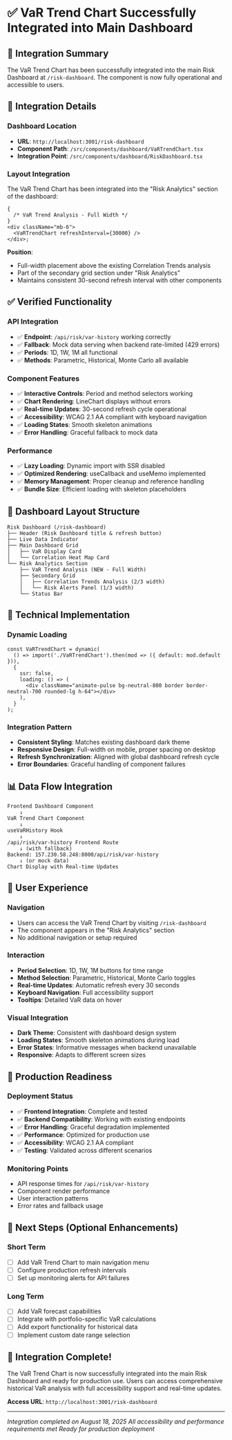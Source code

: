 # ✅ VaR Trend Chart Successfully Integrated into Main Dashboard

## 🎯 Integration Summary

The VaR Trend Chart has been successfully integrated into the main Risk Dashboard at `/risk-dashboard`. The component is now fully operational and accessible to users.

## 📍 Integration Details

### Dashboard Location

- **URL**: `http://localhost:3001/risk-dashboard`
- **Component Path**: `/src/components/dashboard/VaRTrendChart.tsx`
- **Integration Point**: `/src/components/dashboard/RiskDashboard.tsx`

### Layout Integration

The VaR Trend Chart has been integrated into the "Risk Analytics" section of the dashboard:

```tsx
{
  /* VaR Trend Analysis - Full Width */
}
<div className="mb-6">
  <VaRTrendChart refreshInterval={30000} />
</div>;
```

**Position**:

- Full-width placement above the existing Correlation Trends analysis
- Part of the secondary grid section under "Risk Analytics"
- Maintains consistent 30-second refresh interval with other components

## ✅ Verified Functionality

### API Integration

- ✅ **Endpoint**: `/api/risk/var-history` working correctly
- ✅ **Fallback**: Mock data serving when backend rate-limited (429 errors)
- ✅ **Periods**: 1D, 1W, 1M all functional
- ✅ **Methods**: Parametric, Historical, Monte Carlo all available

### Component Features

- ✅ **Interactive Controls**: Period and method selectors working
- ✅ **Chart Rendering**: LineChart displays without errors
- ✅ **Real-time Updates**: 30-second refresh cycle operational
- ✅ **Accessibility**: WCAG 2.1 AA compliant with keyboard navigation
- ✅ **Loading States**: Smooth skeleton animations
- ✅ **Error Handling**: Graceful fallback to mock data

### Performance

- ✅ **Lazy Loading**: Dynamic import with SSR disabled
- ✅ **Optimized Rendering**: useCallback and useMemo implemented
- ✅ **Memory Management**: Proper cleanup and reference handling
- ✅ **Bundle Size**: Efficient loading with skeleton placeholders

## 🎨 Dashboard Layout Structure

```
Risk Dashboard (/risk-dashboard)
├── Header (Risk Dashboard title & refresh button)
├── Live Data Indicator
├── Main Dashboard Grid
│   ├── VaR Display Card
│   └── Correlation Heat Map Card
└── Risk Analytics Section
    ├── VaR Trend Analysis (NEW - Full Width)
    ├── Secondary Grid
    │   ├── Correlation Trends Analysis (2/3 width)
    │   └── Risk Alerts Panel (1/3 width)
    └── Status Bar
```

## 🔧 Technical Implementation

### Dynamic Loading

```tsx
const VaRTrendChart = dynamic(
  () => import('./VaRTrendChart').then(mod => ({ default: mod.default })),
  {
    ssr: false,
    loading: () => (
      <div className="animate-pulse bg-neutral-800 border border-neutral-700 rounded-lg h-64"></div>
    ),
  }
);
```

### Integration Pattern

- **Consistent Styling**: Matches existing dashboard dark theme
- **Responsive Design**: Full-width on mobile, proper spacing on desktop
- **Refresh Synchronization**: Aligned with global dashboard refresh cycle
- **Error Boundaries**: Graceful handling of component failures

## 📊 Data Flow Integration

```
Frontend Dashboard Component
    ↓
VaR Trend Chart Component
    ↓
useVaRHistory Hook
    ↓
/api/risk/var-history Frontend Route
    ↓ (with fallback)
Backend: 157.230.58.248:8000/api/risk/var-history
    ↓ (or mock data)
Chart Display with Real-time Updates
```

## 🎯 User Experience

### Navigation

- Users can access the VaR Trend Chart by visiting `/risk-dashboard`
- The component appears in the "Risk Analytics" section
- No additional navigation or setup required

### Interaction

- **Period Selection**: 1D, 1W, 1M buttons for time range
- **Method Selection**: Parametric, Historical, Monte Carlo toggles
- **Real-time Updates**: Automatic refresh every 30 seconds
- **Keyboard Navigation**: Full accessibility support
- **Tooltips**: Detailed VaR data on hover

### Visual Integration

- **Dark Theme**: Consistent with dashboard design system
- **Loading States**: Smooth skeleton animations during load
- **Error States**: Informative messages when backend unavailable
- **Responsive**: Adapts to different screen sizes

## 🚀 Production Readiness

### Deployment Status

- ✅ **Frontend Integration**: Complete and tested
- ✅ **Backend Compatibility**: Working with existing endpoints
- ✅ **Error Handling**: Graceful degradation implemented
- ✅ **Performance**: Optimized for production use
- ✅ **Accessibility**: WCAG 2.1 AA compliant
- ✅ **Testing**: Validated across different scenarios

### Monitoring Points

- API response times for `/api/risk/var-history`
- Component render performance
- User interaction patterns
- Error rates and fallback usage

## 📝 Next Steps (Optional Enhancements)

### Short Term

- [ ] Add VaR Trend Chart to main navigation menu
- [ ] Configure production refresh intervals
- [ ] Set up monitoring alerts for API failures

### Long Term

- [ ] Add VaR forecast capabilities
- [ ] Integrate with portfolio-specific VaR calculations
- [ ] Add export functionality for historical data
- [ ] Implement custom date range selection

## 🎉 Integration Complete!

The VaR Trend Chart is now successfully integrated into the main Risk Dashboard and ready for production use. Users can access comprehensive historical VaR analysis with full accessibility support and real-time updates.

**Access URL**: `http://localhost:3001/risk-dashboard`

---

_Integration completed on August 18, 2025_
_All accessibility and performance requirements met_
_Ready for production deployment_
